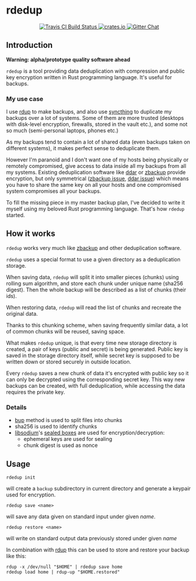 # rdedup

<p align="center">
  <a href="https://travis-ci.org/dpc/rdedup">
      <img src="https://img.shields.io/travis/dpc/rdedup/master.svg?style=flat-square" alt="Travis CI Build Status">
  </a>
  <a href="https://crates.io/crates/rdedup">
      <img src="http://meritbadge.herokuapp.com/rdedup?style=flat-square" alt="crates.io">
  </a>
  <a href="https://gitter.im/dpc/dpc">
      <img src="https://img.shields.io/badge/GITTER-join%20chat-green.svg?style=flat-square" alt="Gitter Chat">
  </a>
  <br>
</p>


## Introduction

**Warning: alpha/prototype quality software ahead**

`rdedup` is a tool providing data deduplication with compression and public key
encryption written in Rust programming language. It's useful for backups.

### My use case

I use [rdup][rdup] to make backups, and also use [syncthing][syncthing] to
duplicate my backups over a lot of systems. Some of them are more trusted
(desktops with disk-level encryption, firewalls, stored in the vault etc.), and
some not so much (semi-personal laptops, phones etc.)

As my backups tend to contain a lot of shared data (even backups taken on
different systems), it makes perfect sense to deduplicate them.

However I'm paranoid and I don't want one of my hosts being physically or
remotely compromised, give access to data inside all my backups from all my
systems.  Existing deduplication software like [ddar][ddar] or
[zbackup][zbackup] provide encryption, but only symmetrical ([zbackup
issue][zbackup-issue], [ddar issue][ddar-issue]) which means you have to share
the same key on all your hosts and one compromised system compromises all your
backups.

To fill the missing piece in my master backup plan, I've decided to write it
myself using my beloved Rust programming language. That's how `rdedup` started.

## How it works

`rdedup` works very much like [zbackup][zbackup] and other deduplication software.

`rdedup` uses a special format to use a given directory as a deduplication
storage.

When saving data, `rdedup` will split it into smaller pieces (chunks) using
rolling sum algorithm, and store each chunk under unique name (sha256 digest).
Then the whole backup will be described as a list of chunks (their ids).

When restoring data, `rdedup` will read the list of chunks and recreate the
original data.

Thanks to this chunking scheme, when saving frequently similar data, a lot of
common chunks will be reused, saving space.

What makes `rdedup` unique, is that every time new storage directory is created, a pair
of keys (public and secret) is being generated. Public key is saved in the
storage directory itself, while secret key is supposed to be written down or stored
securely in outside location.

Every `rdedup` saves a new chunk of data it's encrypted with public key so it can
only be decrypted using the corresponding secret key. This way new backups can
be created, with full deduplication, while accessing the data requires the
private key.

### Details

* [bup][bup] method is used to split files into chunks
* sha256 is used to identify chunks
* [libsodium][libsodium]'s [sealed boxes][libsodium-sealed-boxes-doc] are used for encryption/decryption:
  * ephemeral keys are used for sealing
  * chunk digest is used as nonce


## Usage

```
rdedup init
```

will create a `backup` subdirectory in current directory and generate a keypair
used for encryption.

```
rdedup save <name>
```

will save any data given on standard input under given *name*.

```
rdedup restore <name>
```

will write on standard output data previously stored under given *name*


In combination with [rdup][rdup] this can be used to store and restore your backup like this:

```
rdup -x /dev/null "$HOME" | rdedup save home
rdedup load home | rdup-up "$HOME.restored"
```

[bup]: https://github.com/bup/bup/
[rdup]: https://github.com/miekg/rdup
[syncthing]: https://syncthing.net
[zbackup]: http://zbackup.org/
[zbackup-issue]: https://github.com/zbackup/zbackup/issues/109
[ddar]: https://github.com/basak/ddar/
[ddar-issue]: https://github.com/basak/ddar/issues/10
[libsodium-sealed-boxes-doc]: https://download.libsodium.org/doc/public-key_cryptography/sealed_boxes.html
[libsodium]: https://github.com/jedisct1/libsodium

